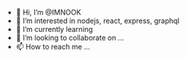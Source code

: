 - 👋 Hi, I’m @IMNOOK
- 👀 I’m interested in nodejs, react, express, graphql
- 🌱 I’m currently learning 
- 💞️ I’m looking to collaborate on ...
- 📫 How to reach me ...

<!---
IMNOOK/IMNOOK is a ✨ special ✨ repository because its `README.md` (this file) appears on your GitHub profile.
You can click the Preview link to take a look at your changes.
--->

